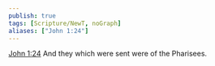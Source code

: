 ```yaml
---
publish: true
tags: [Scripture/NewT, noGraph]
aliases: ["John 1:24"]
---
```

[John 1:24](https://churchofjesuschrist.org/study/scriptures/nt/john/1?lang=eng&id=p24#p24) And they which were sent were of the Pharisees.
